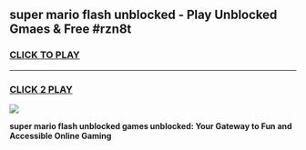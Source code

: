 
## super mario flash unblocked - Play Unblocked Gmaes & Free #rzn8t
<h3>
<a href="https://news.freeplayer.one?title=super_mario_flash_unblocked&ref=03M">CLICK TO PLAY</a></h3>
<hr>

<h3>
<a href="https://news.freeplayer.one?title=super_mario_flash_unblocked&ref=03M">CLICK 2 PLAY</a>
  
</h3>

<a href="https://news.freeplayer.one?title=super_mario_flash_unblocked&ref=03M"><img src="https://clearcache.store/games.png"></a>


**super mario flash unblocked games unblocked: Your Gateway to Fun and Accessible Online Gaming**
